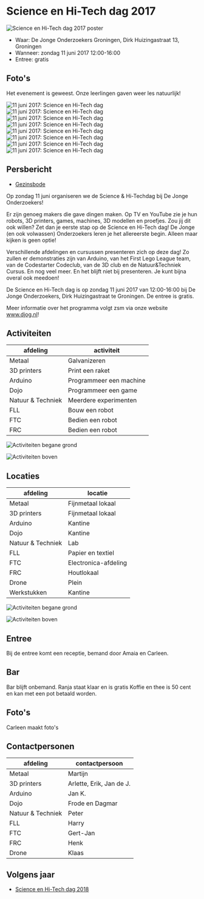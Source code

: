 # Science en Hi-Tech dag 2017

![Science en Hi-Tech dag 2017 poster](Poster.png)

 * Waar: De Jonge Onderzoekers Groningen, Dirk Huizingastraat 13, Groningen
 * Wanneer: zondag 11 juni 2017 12:00-16:00
 * Entree: gratis

## Foto's

Het evenement is geweest. Onze leerlingen gaven weer les natuurlijk!

![11 juni 2017: Science en Hi-Tech dag](2017_science_en_hi-tech_dag_1.jpg)
![11 juni 2017: Science en Hi-Tech dag](2017_science_en_hi-tech_dag_2.jpg)
![11 juni 2017: Science en Hi-Tech dag](2017_science_en_hi-tech_dag_3.jpg)
![11 juni 2017: Science en Hi-Tech dag](2017_science_en_hi-tech_dag_4.jpg)
![11 juni 2017: Science en Hi-Tech dag](2017_science_en_hi-tech_dag_5.jpg)
![11 juni 2017: Science en Hi-Tech dag](2017_science_en_hi-tech_dag_6.jpg)
![11 juni 2017: Science en Hi-Tech dag](2017_science_en_hi-tech_dag_7.jpg)
![11 juni 2017: Science en Hi-Tech dag](2017_science_en_hi-tech_dag_8.jpg)

## Persbericht

 * [Gezinsbode](http://www.gezinsbode.nl/evenementen/71435/science-en-hi-techdag-bij-de-jonge-onderzoekers/)

Op zondag 11 juni organiseren we de Science & Hi-Techdag bij De Jonge Onderzoekers!

Er zijn genoeg makers die gave dingen maken. Op TV en YouTube zie je hun robots, 3D printers, games, machines, 3D modellen en proefjes. Zou jij dit ook willen? Zet dan je eerste stap op de Science en Hi-Tech dag! De Jonge (en ook volwassen) Onderzoekers leren je het allereerste begin. Alleen maar kijken is geen optie!

Verschillende afdelingen en cursussen presenteren zich op deze dag! Zo zullen er demonstraties zijn van Arduino, van het First Lego League team, van de Codestarter Codeclub, van de 3D club en de Natuur&Techniek Cursus. En nog veel meer. En het blijft niet bij presenteren. Je kunt bijna overal ook meedoen! 

De Science en Hi-Tech dag is op zondag 11 juni 2017 van 12:00-16:00 bij De Jonge Onderzoekers, Dirk Huizingastraat te Groningen. De entree is gratis.

Meer informatie over het programma volgt zsm via onze website www.djog.nl!

## Activiteiten

afdeling|activiteit
---|---
Metaal|Galvanizeren
3D printers|Print een raket
Arduino|Programmeer een machine
Dojo|Programmeer een game
Natuur & Techniek|Meerdere experimenten
FLL|Bouw een robot
FTC|Bedien een robot
FRC|Bedien een robot

![Activiteiten begane grond](begane_grond_activiteiten.png)

![Activiteiten boven](boven_activiteiten.png)

## Locaties

afdeling|locatie
---|---
Metaal|Fijnmetaal lokaal
3D printers|Fijnmetaal lokaal
Arduino|Kantine
Dojo|Kantine
Natuur & Techniek|Lab
FLL|Papier en textiel
FTC|Electronica-afdeling
FRC|Houtlokaal
Drone|Plein
Werkstukken|Kantine

![Activiteiten begane grond](begane_grond.png)

![Activiteiten boven](boven.png)

## Entree

Bij de entree komt een receptie, bemand door Amaia en Carleen.

## Bar

Bar blijft onbemand.
Ranja staat klaar en is gratis
Koffie en thee is 50 cent en kan met een pot betaald worden.

## Foto's

Carleen maakt foto's

## Contactpersonen

afdeling|contactpersoon
---|---
Metaal|Martijn
3D printers|Arlette, Erik, Jan de J.
Arduino|Jan K.
Dojo|Frode en Dagmar
Natuur & Techniek|Peter
FLL|Harry
FTC|Gert-Jan
FRC|Henk
Drone|Klaas

## Volgens jaar

 * [Science en Hi-Tech dag 2018](https://github.com/richelbilderbeek/science_en_hi-tech_dag_2018)

